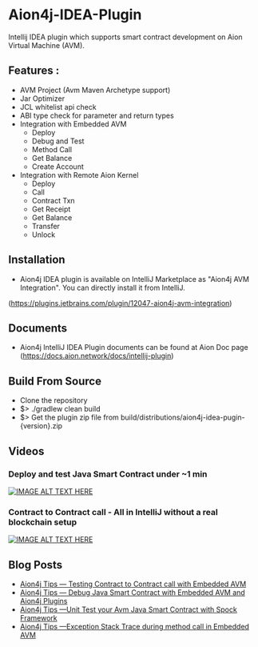 # Aion4j-IDEA-Plugin

Intellij IDEA plugin which supports smart contract development on Aion Virtual Machine (AVM).

## Features :

* AVM Project (Avm Maven Archetype support)
* Jar Optimizer
* JCL whitelist api check
* ABI type check for parameter and return types
* Integration with Embedded AVM
     * Deploy
     * Debug and Test
     * Method Call
     * Get Balance
     * Create Account
 * Integration with Remote Aion Kernel
     * Deploy
     * Call
     * Contract Txn
     * Get Receipt
     * Get Balance
     * Transfer
     * Unlock
     
## Installation
* Aion4j IDEA plugin is available on IntelliJ Marketplace as "Aion4j AVM Integration". You can directly install it from IntelliJ.

(https://plugins.jetbrains.com/plugin/12047-aion4j-avm-integration)

## Documents

* Aion4j IntelliJ IDEA Plugin documents can be found at Aion Doc page (https://docs.aion.network/docs/intellij-plugin)

## Build From Source
* Clone the repository
* $> ./gradlew clean build
* $> Get the plugin zip file from build/distributions/aion4j-idea-pugin-{version}.zip 

## Videos

### Deploy and test Java Smart Contract under ~1 min

[![IMAGE ALT TEXT HERE](https://img.youtube.com/vi/MEaNFQdB1T4/0.jpg)](https://www.youtube.com/watch?v=MEaNFQdB1T4)

### Contract to Contract call - All in IntelliJ without a real blockchain setup

[![IMAGE ALT TEXT HERE](https://img.youtube.com/vi/8qNka4cI3Z0/0.jpg)](https://www.youtube.com/watch?v=8qNka4cI3Z0)

## Blog Posts

* [Aion4j Tips — Testing Contract to Contract call with Embedded AVM](https://medium.com/swlh/aion4j-tips-testing-contract-to-contract-call-with-embedded-avm-3f7acbbca8e5)
* [Aion4j Tips — Debug Java Smart Contract with Embedded AVM and Aion4j Plugins](https://medium.com/@satran004/aion4j-tips-debug-java-smart-contract-with-embedded-avm-and-aion4j-plugins-32cddbab660f)
* [Aion4j Tips —Unit Test your Avm Java Smart Contract with Spock Framework](https://medium.com/@satran004/aion4j-tips-unit-test-your-avm-java-smart-contract-with-spock-framework-a878a0d6fb7a)
* [Aion4j Tips —Exception Stack Trace during method call in Embedded AVM](https://medium.com/@satran004/aion4j-tips-exception-stack-trace-during-method-call-in-embedded-avm-ae2c58a0f6ec)
